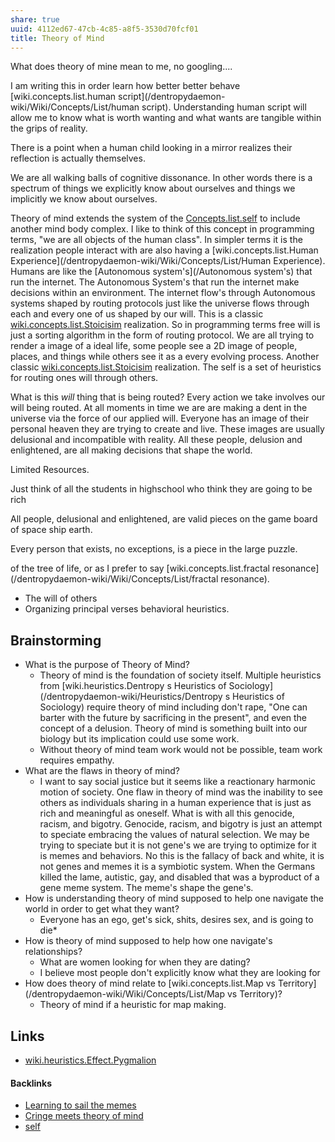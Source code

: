 ```yaml
---
share: true
uuid: 4112ed67-47cb-4c85-a8f5-3530d70fcf01
title: Theory of Mind
---
```

What does theory of mine mean to me, no googling....

I am writing this in order learn how better better behave [wiki.concepts.list.human script](/dentropydaemon-wiki/Wiki/Concepts/List/human script). Understanding human script will allow me to know what is worth wanting and what wants are tangible within the grips of reality.

There is a point when a human child looking in a mirror realizes their reflection is actually themselves.

We are all walking balls of cognitive dissonance. In other words there is a spectrum of things we explicitly know about ourselves and things we implicitly we know about ourselves.

Theory of mind extends the system of the [Concepts.list.self](/dentropydaemon-wiki/Wiki/Concepts/List/self) to include another mind body complex. I like to think of this concept in programming terms, "we are all objects of the human class". In simpler terms it is the realization people interact with are also having a [wiki.concepts.list.Human Experience](/dentropydaemon-wiki/Wiki/Concepts/List/Human Experience). Humans are like the [Autonomous system's](/Autonomous system's) that run the internet. The Autonomous System's that run the internet make decisions within an environment. The internet flow's through Autonomous systems shaped by routing protocols just like the universe flows through each and every one of us shaped by our will. This is a classic [wiki.concepts.list.Stoicisim](/ea8e7ea2-9596-4968-8848-561554809e11) realization. So in programming terms free will is just a sorting algorithm in the form of routing protocol. We are all trying to render a image of a ideal life, some people see a 2D image of people, places, and things while others see it as a every evolving process. Another classic [wiki.concepts.list.Stoicisim](/ea8e7ea2-9596-4968-8848-561554809e11) realization. The self is a set of heuristics for routing ones will through others.

What is this *will* thing that is being routed? Every action we take involves our will being routed. At all moments in time we are are making a dent in the universe via the force of our applied will. Everyone has an image of their personal heaven they are trying to create and live. These images are usually delusional and incompatible with reality. All these people, delusion and enlightened, are all making decisions that shape the world.

Limited Resources.

Just think of all the students in highschool who think they are going to be rich

All people, delusional and enlightened, are valid pieces on the game board of space ship earth.

Every person that exists, no exceptions, is a piece in the large puzzle. 

 of the tree of life, or as I prefer to say [wiki.concepts.list.fractal resonance](/dentropydaemon-wiki/Wiki/Concepts/List/fractal resonance).


* The will of others
* Organizing principal verses behavioral heuristics.

## Brainstorming

* What is the purpose of Theory of Mind?
  * Theory of mind is the foundation of society itself. Multiple heuristics from [wiki.heuristics.Dentropy s Heuristics of Sociology](/dentropydaemon-wiki/Heuristics/Dentropy s Heuristics of Sociology) require theory of mind including don't rape, "One can barter with the future by sacrificing in the present", and even the concept of a delusion. Theory of mind is something built into our biology but its implication could use some work.
  * Without theory of mind team work would not be possible, team work requires empathy.
* What are the flaws in theory of mind?
  * I want to say social justice but it seems like a reactionary harmonic motion of society. One flaw in theory of mind was the inability to see others as individuals sharing in a human experience that is just as rich and meaningful as oneself. What is with all this genocide, racism, and bigotry. Genocide, racism, and bigotry is just an attempt to speciate embracing the values of natural selection. We may be trying to speciate but it is not gene's we are trying to optimize for it is memes and behaviors. No this is the fallacy of back and white, it is not genes and memes it is a symbiotic system. When the Germans killed the lame, autistic, gay, and disabled that was a byproduct of a gene meme system. The meme's shape the gene's.
* How is understanding theory of mind supposed to help one navigate the world in order to get what they want?
  * Everyone has an ego, get's sick, shits, desires sex, and is going to die*
* How is theory of mind supposed to help how one navigate's relationships?
  * What are women looking for when they are dating?
  * I believe most people don't explicitly know what they are looking for
* How does theory of mind relate to [wiki.concepts.list.Map vs Territory](/dentropydaemon-wiki/Wiki/Concepts/List/Map vs Territory)?
  * Theory of mind if a heuristic for map making.
## Links

* [wiki.heuristics.Effect.Pygmalion](/dentropydaemon-wiki/Heuristics/Effect/Pygmalion)

#### Backlinks

* [Learning to sail the memes](/e3ed979d-7207-4dfa-806c-03aab973a4c9)
* [Cringe meets theory of mind](/cef3066c-8a14-467b-979e-9036068e3653)
* [self](/4a314864-0923-4bca-8527-87a3327e4ef9)